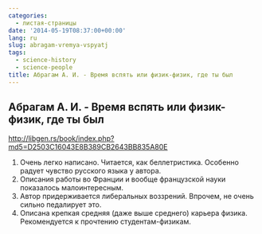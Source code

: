 ```yaml
---
categories:
  - листая-страницы
date: '2014-05-19T08:37:00+00:00'
lang: ru
slug: abragam-vremya-vspyatj
tags:
  - science-history
  - science-people
title: Абрагам А. И. - Время вспять или физик-физик, где ты был
---
```


## Абрагам А. И. - Время вспять или физик-физик, где ты был

<http://libgen.rs/book/index.php?md5=D2503C16043E8B389CB2643BB835A80E>

<!--more-->

1.  Очень легко написано. Читается, как беллетристика. Особенно радует чувство русского языка у автора.
2.  Описания работы во Франции и вообще французской науки показалось малоинтересным.
3.  Автор придерживается либеральных воззрений. Впрочем, не очень сильно педалирует это.
4.  Описана крепкая средняя (даже выше среднего) карьера физика. Рекомендуется к прочтению студентам-физикам.
